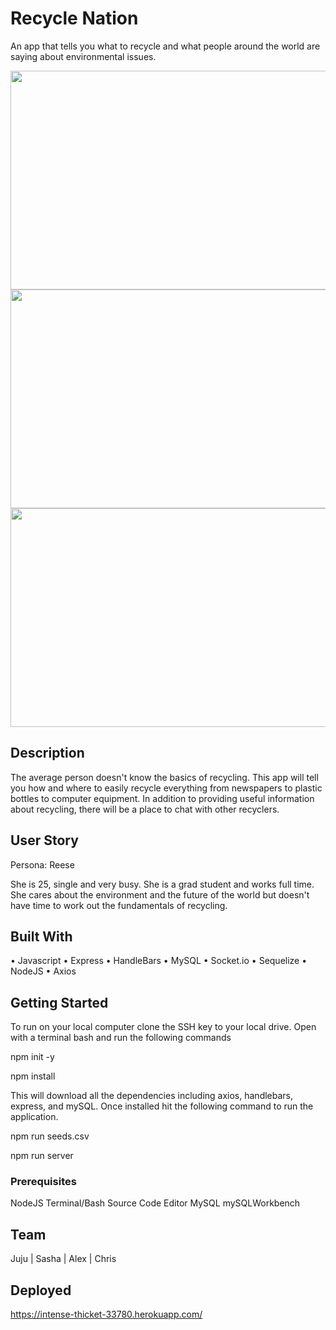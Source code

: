 # Recycle Nation
An app that tells you what to recycle and what people around the world are saying about environmental issues.

<img src="/assets/images/recyclenation.png" width="600" height="350">

<img src="/assets/images/recyclenationsearch.png" width="600" height="350">

<img src="/assets/images/recyclenationtweets.png" width="600" height="350">


## Description

The average person doesn't know the basics of recycling. This app will tell you how and where to easily recycle everything from newspapers to plastic bottles to computer equipment. In addition to providing useful information about recycling, there will be a place to chat with other recyclers.

## User Story

Persona: Reese

She is 25, single and very busy. She is a grad student and works full time. She cares about the environment and the future of the world but doesn't have time to work out the fundamentals of recycling.

## Built With 

•   Javascript
•   Express
•   HandleBars
•   MySQL
•   Socket.io
•   Sequelize
•   NodeJS
•   Axios


## Getting Started

To run on your local computer clone the SSH key to your local drive. Open with a terminal bash and run the following commands

npm init -y

npm install 

This will download all the dependencies including axios, handlebars, express, and mySQL. Once installed hit the following command to run the application. 

npm run seeds.csv

npm run server

### Prerequisites

NodeJS
Terminal/Bash
Source Code Editor
MySQL
mySQLWorkbench

## Team

Juju  |  Sasha  |  Alex  | Chris

## Deployed

https://intense-thicket-33780.herokuapp.com/
